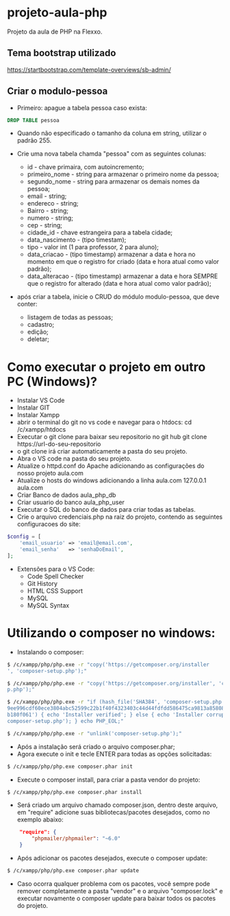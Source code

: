 # projeto-aula-php
Projeto da aula de PHP na Flexxo.

## Tema bootstrap utilizado
https://startbootstrap.com/template-overviews/sb-admin/



## Criar o modulo-pessoa
* Primeiro: apague a tabela pessoa caso exista:
```SQL
DROP TABLE pessoa
```
* Quando não especificado o tamanho da coluna em string, utilizar o padrão 255.
* Crie uma nova tabela chamda "pessoa" com as seguintes colunas:

  * id - chave primaira, com autoincremento;
  * primeiro_nome - string para armazenar o primeiro nome da pessoa;
  * segundo_nome - string para armazenar os demais nomes da pessoa;
  * email - string;
  * endereco - string;
  * Bairro - string;
  * numero - string;
  * cep - string;
  * cidade_id - chave estrangeira para a tabela cidade;
  * data_nascimento - (tipo timestam);
  * tipo - valor int (1 para professor, 2 para aluno);
  * data_criacao - (tipo timestamp) armazenar a data e hora no momento em que o registro for criado (data e hora atual como valor padrão);
  * data_alteracao - (tipo timestamp) armazenar a data e hora SEMPRE que o registro for alterado (data e hora atual como valor padrão);


* após criar a tabela, inicie o CRUD do módulo modulo-pessoa, que deve conter:
  * listagem de todas as pessoas;
  * cadastro;
  * edição;
  * deletar;


# Como executar o projeto em outro PC (Windows)?
* Instalar VS Code
* Instalar GIT
* Instalar Xampp
* abrir o terminal do git no vs code e navegar para o htdocs:
    cd /c/xampp/htdocs
* Executar o git clone para baixar seu repositorio no git hub
    git clone https://url-do-seu-repositorio
* o git clone irá criar automaticamente a pasta do seu projeto.
* Abra o VS code na pasta do seu projeto.
* Atualize o httpd.conf do Apache adicionando as configurações do
    nosso projeto aula.com
* Atualize o hosts do windows adicionando a linha aula.com 
    127.0.0.1 aula.com
* Criar Banco de dados aula_php_db
* Criar usuario do banco aula_php_user
* Executar o SQL do banco de dados para criar todas as tabelas.
* Crie o arquivo credenciais.php na raiz do projeto, contendo as seguintes configuracoes do site:
```php
$config = [
    'email_usuario' => 'email@email.com',
    'email_senha'   => 'senhaDoEmail',
];
```

* Extensões para o VS Code:
  * Code Spell Checker
  * Git History
  * HTML CSS Support
  * MySQL
  * MySQL Syntax
  &nbsp;

# Utilizando o composer no windows:
* Instalando o composer:
```bash
$ /c/xampp/php/php.exe -r "copy('https://getcomposer.org/installer
', 'composer-setup.php');"

$ /c/xampp/php/php.exe -r "copy('https://getcomposer.org/installer', 'composer-setu
p.php');"

$ /c/xampp/php/php.exe -r "if (hash_file('SHA384', 'composer-setup.php') === '544e0
9ee996cdf60ece3804abc52599c22b1f40f4323403c44d44fdfdd586475ca9813a858088ffbc1f233e9
b180f061') { echo 'Installer verified'; } else { echo 'Installer corrupt'; unlink('
composer-setup.php'); } echo PHP_EOL;"

$ /c/xampp/php/php.exe -r "unlink('composer-setup.php');"
```
* Após a instalação será criado o arquivo composer.phar;
* Agora execute o init e tecle ENTER para todas as opções solicitadas:
```bash
$ /c/xampp/php/php.exe composer.phar init
```

* Execute o composer install, para criar a pasta vendor do projeto:
```bash
$ /c/xampp/php/php.exe composer.phar install
```

* Será criado um arquivo chamado composer.json, dentro deste arquivo, em "require" adicione suas bibliotecas/pacotes desejados, como no exemplo abaixo:
```json
    "require": {
        "phpmailer/phpmailer": "~6.0"
    }
```
* Após adicionar os pacotes desejados, execute o composer update:
```bash
$ /c/xampp/php/php.exe composer.phar update
```
* Caso ocorra qualquer problema com os pacotes, você sempre pode remover completamente a pasta "vendor" e o arquivo "composer.lock" e executar novamente o composer update para baixar todos os pacotes do projeto.






